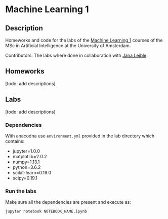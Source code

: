# Machine Learning 1


## Description

Homeworks and code for the labs of the [Machine Learning 1](http://studiegids.uva.nl/xmlpages/page/2017-2018-en/search-course/course/31203) courses of the MSc in Artificial Intelligence at the University of Amsterdam.


Contributors: 
The labs where done in collaboration with [Jana Leible](https://github.com/janaleible). 

## Homeworks
[todo: add descriptions]


## Labs
[todo: add descriptions]

### Dependencies
With anacodna use ```environment.yml``` provided in the lab directory which contains:

- jupyter=1.0.0    
- matplotlib=2.0.2    
- numpy=1.13.1      
- python=3.6.2   
- scikit-learn=0.19.0   
- scipy=0.19.1  

### Run the labs
Make sure all the dependencies are present and execute as:
``` 
jupyter notebook NOTEBOOK_NAME.ipynb
```

